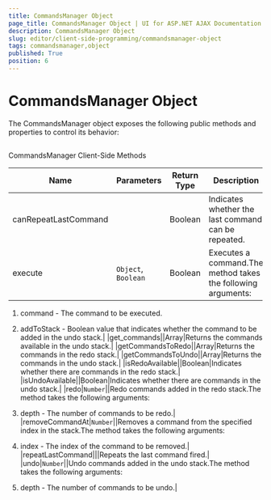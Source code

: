```yaml
---
title: CommandsManager Object
page_title: CommandsManager Object | UI for ASP.NET AJAX Documentation
description: CommandsManager Object
slug: editor/client-side-programming/commandsmanager-object
tags: commandsmanager,object
published: True
position: 6
---
```


# CommandsManager Object



The CommandsManager object exposes the following public methods and properties to control its behavior:

## 

CommandsManager Client-Side Methods


| Name | Parameters | Return Type | Description |
| ------ | ------ | ------ | ------ |
|canRepeatLastCommand||Boolean|Indicates whether the last command can be repeated.|
|execute|`Object`, `Boolean`|Boolean|Executes a command.The method takes the following arguments:

1. command - The command to be executed.

1. addToStack - Boolean value that indicates whether the command to be added in the undo stack.|
|get_commands||Array|Returns the commands available in the undo stack.|
|getCommandsToRedo||Array|Returns the commands in the redo stack.|
|getCommandsToUndo||Array|Returns the commands in the undo stack.|
|isRedoAvailable||Boolean|Indicates whether there are commands in the redo stack.|
|isUndoAvailable||Boolean|Indicates whether there are commands in the undo stack.|
|redo|`Number`||Redo commands added in the redo stack.The method takes the following arguments:

1. depth - The number of commands to be redo.|
|removeCommandAt|`Number`||Removes a command from the specified index in the stack.The method takes the following arguments:

1. index - The index of the command to be removed.|
|repeatLastCommand|||Repeats the last command fired.|
|undo|`Number`||Undo commands added in the undo stack.The method takes the following arguments:

1. depth - The number of commands to be undo.|
